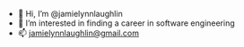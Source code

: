 - 👋 Hi, I’m @jamielynnlaughlin
- 👀 I’m interested in finding a career in software engineering
- 📫 jamielynnlaughlin@gmail.com

<!---
jamielynnlaughlin/jamielynnlaughlin is a ✨ special ✨ repository because its `README.md` (this file) appears on your GitHub profile.
You can click the Preview link to take a look at your changes.
--->
